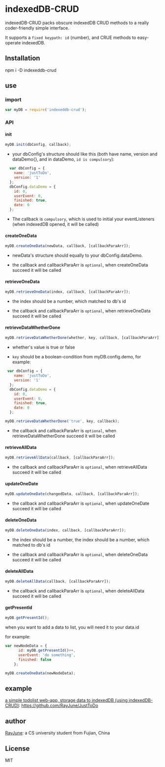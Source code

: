 # indexedDB-CRUD

indexedDB-CRUD packs obscure indexedDB CRUD methods to a really coder-friendly simple interface.

It supports a `fixed keypath: id` (number), and CRUE methods to easy-operate indexedDB.

## Installation

npm i -D indexeddb-crud 

## use

### import

```javascript
var myDB = require('indexeddb-crud');
```

### API

#### init

```javascript
myDB.init(dbConfig, callback);
```

* your dbConfig's structure should like this (both have name, version and dataDemo{}, and in dataDemo, `id is compulsory`):

```javascript
  var dbConfig = {  
    name: 'justToDo',
    version: '1'
  };
  dbConfig.dataDemo = { 
    id: 0,
    userEvent: 0,
    finished: true,
    date: 0
  };
```

* The callback is `compulsory`, which is used to initial your eventListeners (when indexedDB opened, it will be called)

#### createOneData

```javascript
myDB.createOneData(newData, callback, [callbackParaArr]);
```
* newData's structure should equally to your dbConfig.dataDemo.

* the callback and callbackParaArr is `optional`, when createOneData succeed it will be called

#### retrieveOneData

```javascript
myDB.retrieveOneData(index, callback, [callbackParaArr]);
```

* the index should be a number, which matched to db's id

* the callback and callbackParaArr is `optional`, when retrieveOneData succeed it will be called

#### retrieveDataWhetherDone

```javascript
myDB.retrieveDataWhetherDone(whether, key, callback, [callbackParaArr]);
```

* whether's value is true or false

* `key` should be a boolean-condition from myDB.config.demo, for example:

```javascript
 var dbConfig = {  
    name: 'justToDo',
    version: '1'
  };
  dbConfig.dataDemo = { 
    id: 0,
    userEvent: 0,
    finished: true,
    date: 0
  };

myDB.retrieveDataWhetherDone('true', key, callback);
```

*  the callback and callbackParaArr is `optional`, when retrieveDataWhetherDone succeed it will be called

#### retrieveAllData

```javascript
myDB.retrieveAllData(callback, [callbackParaArr]);
```

*  the callback and callbackParaArr is `optional`, when retrieveAllData succeed it will be called

#### updateOneDate

```javascript
myDB.updateOneDate(changedData, callback, [callbackParaArr]);
```

* the callback and callbackParaArr is `optional`, when updateOneDate succeed it will be called

#### deleteOneData

```javascript
myDB.deleteOneData(index, callback, [callbackParaArr]);
```
* the index should be a number, the index should be a number, which matched to db's id

* the callback and callbackParaArr is `optional`, when deleteOneData succeed it will be called

#### deleteAllData

```javascript
myDB.deleteAllData(callback, [callbackParaArr]);
```
* the callback and callbackParaArr is `optional`, when deleteAllData succeed it will be called

#### getPresentId

```javascript
myDB.getPresentId();
```

when you want to add a data to list, you will need it to your data.id

for example:

```javascript
var newNodeData = {
      id: myDB.getPresentId()++,
      userEvent: 'do something',
      finished: false
    };

myDB.createOneData(newNodeData);
```

## example

[a simple todolist web-app, storage data to indexedDB (using indexedDB-CRUD)](https://github.com/RayJune/JustToDo): https://github.com/RayJune/JustToDo

## author

[RayJune](http://rayjune.xyz/about): a CS university student from Fujian, China

## License

MIT